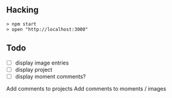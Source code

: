 

Hacking
-------

    > npm start
    > open "http://localhost:3000"

Todo
----

- [ ] display image entries
- [ ] display project
- [ ] display moment comments?

Add comments to projects
Add comments to moments / images
